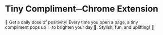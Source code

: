 # Tiny Compliment─Chrome Extension
💌 Get a daily dose of positivity! Every time you open a page, a tiny compliment pops up ✨ to brighten your day 🌈. Stylish, fun, and uplifting! 🌟
